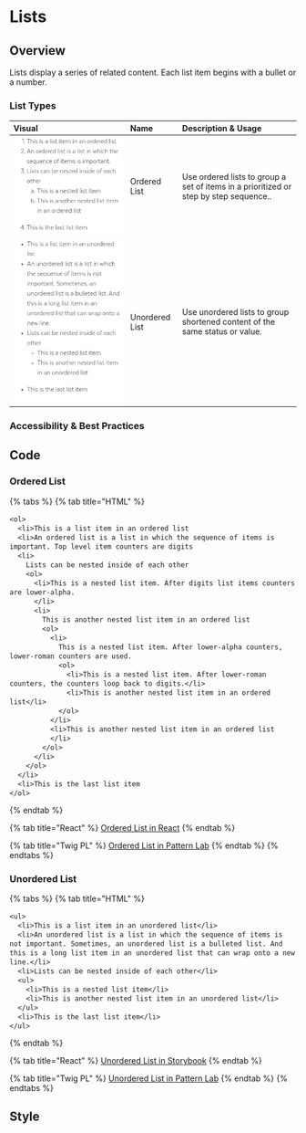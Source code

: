 # Lists

## Overview

Lists display a series of related content. Each list item begins with a bullet or a number.

### List Types

| **Visual** | **Name** | Description & Usage |
| :--- | :--- | :--- |
| ![](../../.gitbook/assets/orderedlist.png) | Ordered List | Use ordered lists to group a set of items in a prioritized or step by step sequence.. |
| ![](../../.gitbook/assets/capture_01-atoms-08-lists-unordered-list_0_document_0_phone.png) | Unordered List | Use unordered lists to group shortened content of the same status or value. |

### Accessibility & Best Practices

## Code

### Ordered List

{% tabs %}
{% tab title="HTML" %}
```markup
<ol>
  <li>This is a list item in an ordered list
  <li>An ordered list is a list in which the sequence of items is important. Top level item counters are digits
  <li>
    Lists can be nested inside of each other
    <ol>
      <li>This is a nested list item. After digits list items counters are lower-alpha.
      </li>
      <li>
        This is another nested list item in an ordered list
        <ol>
          <li>
            This is a nested list item. After lower-alpha counters, lower-roman counters are used.
            <ol>
              <li>This is a nested list item. After lower-roman counters, the counters loop back to digits.</li>
              <li>This is another nested list item in an ordered list</li>
            </ol>
          </li>
          <li>This is another nested list item in an ordered list
          </li>
        </ol>
      </li>
    </ol>
  </li>
  <li>This is the last list item
</ol>
```
{% endtab %}

{% tab title="React" %}
[Ordered List in React](https://mayflower.digital.mass.gov/react/?knob-href=%23&knob-info=&knob-List%20Item%200=This%20is%20a%20list%20item%20in%20an%20ordered%20list&knob-List%20Item%201=An%20ordered%20list%20is%20a%20list%20in%20which%20the%20sequence%20of%20items%20is%20important.&knob-List%20Item%202=Lists%20can%20be%20nested%20inside%20of%20each%20other&knob-List%20Item%203=This%20is%20the%20last%20list%20item&knob-Sub%20Item%200=This%20is%20a%20nested%20list%20item&knob-Sub%20Item%201=This%20is%20another%20nested%20list%20item%20in%20an%20ordered%20list&knob-linkText=Lorem%20ipsum%20dolor%20sit%20amet&selectedKind=atoms%2Flists&selectedStory=OrderedList&full=0&addons=1&stories=1&panelRight=0&addonPanel=storybooks%2Fstorybook-addon-knobs)
{% endtab %}

{% tab title="Twig PL" %}
[Ordered List in Pattern Lab](https://mayflower.digital.mass.gov/?p=atoms-ordered-list)
{% endtab %}
{% endtabs %}

### Unordered List

{% tabs %}
{% tab title="HTML" %}
```markup
<ul>
  <li>This is a list item in an unordered list</li>
  <li>An unordered list is a list in which the sequence of items is not important. Sometimes, an unordered list is a bulleted list. And this is a long list item in an unordered list that can wrap onto a new line.</li>
  <li>Lists can be nested inside of each other</li>
  <ul>
    <li>This is a nested list item</li>
    <li>This is another nested list item in an unordered list</li>
  </ul>
  <li>This is the last list item</li>
</ul>
```
{% endtab %}

{% tab title="React" %}
[Unordered List in Storybook](https://mayflower.digital.mass.gov/react/?knob-href=%23&knob-info=&knob-List%20Item%200=This%20is%20a%20list%20item%20in%20an%20unordered%20list&knob-List%20Item%201=An%20unordered%20list%20is%20a%20list%20in%20which%20the%20sequence%20of%20items%20is%20not%20important.%20Sometimes%2C%20an%20unordered%20list%20is%20a%20bulleted%20list.%20And%20this%20is%20a%20long%20list%20item%20in%20an%20unordered%20list%20that%20can%20wrap%20onto%20a%20new%20line.&knob-List%20Item%202=Lists%20can%20be%20nested%20inside%20of%20each%20other&knob-List%20Item%203=This%20is%20the%20last%20list%20item&knob-Sub%20Item%200=This%20is%20a%20nested%20list%20item&knob-Sub%20Item%201=This%20is%20another%20nested%20list%20item%20in%20an%20unordered%20list&knob-linkText=Lorem%20ipsum%20dolor%20sit%20amet&selectedKind=atoms%2Flists&selectedStory=UnorderedList&full=0&addons=1&stories=1&panelRight=0&addonPanel=storybooks%2Fstorybook-addon-knobs)
{% endtab %}

{% tab title="Twig PL" %}
[Unordered List in Pattern Lab](https://mayflower.digital.mass.gov/?p=atoms-unordered-list)
{% endtab %}
{% endtabs %}

## Style

